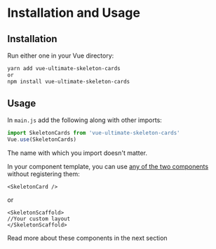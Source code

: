 # Installation and Usage

## Installation

Run either one in your Vue directory:  
```bash
yarn add vue-ultimate-skeleton-cards
or
npm install vue-ultimate-skeleton-cards
```

## Usage
In `main.js` add the following along with other imports:
```js
import SkeletonCards from 'vue-ultimate-skeleton-cards'
Vue.use(SkeletonCards)
```
The name with which you import doesn't matter.  

In your component template, you can use [any of the two components](/guide/components) without registering them:
```vue
<SkeletonCard />
```
or
```vue
<SkeletonScaffold>
//Your custom layout
</SkeletonScaffold>
```

Read more about these components in the next section